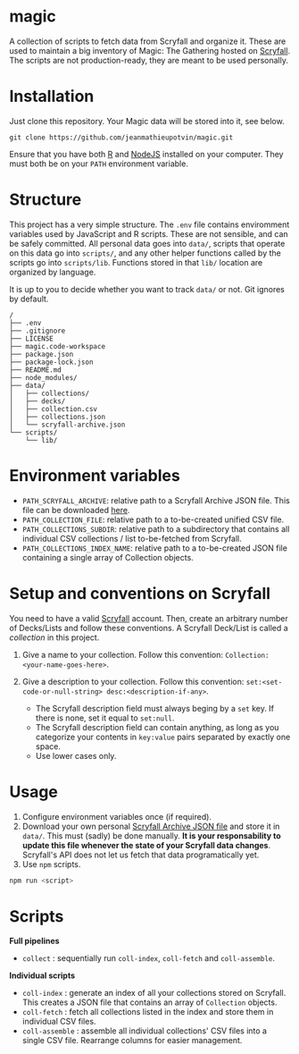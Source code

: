 # magic

A collection of scripts to fetch data from Scryfall and organize it. These are used to maintain a big inventory of Magic: The Gathering hosted on [Scryfall](https://scryfall.com/). The scripts are not production-ready, they are meant to be used personally.

# Installation

Just clone this repository. Your Magic data will be stored into it, see below.

```git
git clone https://github.com/jeanmathieupotvin/magic.git
```

Ensure that you have both [R](https://www.r-project.org/) and [NodeJS](https://nodejs.dev/) installed on your computer. They must both be on your `PATH` environment variable.

# Structure

This project has a very simple structure. The `.env` file contains enviromment variables used by JavaScript and R scripts. These are not sensible, and can be safely committed. All personal data goes into `data/`, scripts that operate on this data go into `scripts/`, and any other helper functions called by the scripts go into `scripts/lib`. Functions stored in that `lib/` location are organized by language.

It is up to you to decide whether you want to track `data/` or not. Git ignores by default.

```
/
├── .env
├── .gitignore
├── LICENSE
├── magic.code-workspace
├── package.json
├── package-lock.json
├── README.md
├── node_modules/
├── data/
│   ├── collections/
│   ├── decks/
│   ├── collection.csv
│   ├── collections.json
│   └── scryfall-archive.json
└── scripts/
    └── lib/
```

# Environment variables

- `PATH_SCRYFALL_ARCHIVE`: relative path to a Scryfall Archive JSON file. This file can be downloaded [here](https://scryfall.com/settings/archive).
- `PATH_COLLECTION_FILE`: relative path to a to-be-created unified CSV file.
- `PATH_COLLECTIONS_SUBDIR`: relative path to a subdirectory that contains all individual CSV collections / list to-be-fetched from Scryfall.
- `PATH_COLLECTIONS_INDEX_NAME`: relative path to a to-be-created JSON file containing a single array of Collection objects.

# Setup and conventions on Scryfall

You need to have a valid [Scryfall](https://scryfall.com/) account. Then, create an arbitrary number of Decks/Lists and follow these conventions. A Scryfall Deck/List is called a *collection* in this project.

1. Give a name to your collection. Follow this convention: `Collection: <your-name-goes-here>`.
2. Give a description to your collection. Follow this convention: `set:<set-code-or-null-string> desc:<description-if-any>`.
    
    - The Scryfall description field must always beging by a `set` key. If there is none, set it equal to `set:null`.
    - The Scryfall description field can contain anything, as long as you categorize your contents in `key:value` pairs separated by exactly one space.
    - Use lower cases only.

# Usage

1. Configure environment variables once (if required).
2. Download your own personal [Scryfall Archive JSON file](https://scryfall.com/settings/archive) and store it in `data/`. This must (sadly) be done manually. **It is your responsability to update this file whenever the state of your Scryfall data changes**. Scryfall's API does not let us fetch that data programatically yet.
3. Use  `npm` scripts.

```bash
npm run <script>
```

# Scripts

**Full pipelines**
- `collect` : sequentially run `coll-index`, `coll-fetch` and `coll-assemble`.

**Individual scripts**
- `coll-index` : generate an index of all your collections stored on Scryfall. This creates a JSON file that contains an array of `Collection` objects.
- `coll-fetch` : fetch all collections listed in the index and store them in individual CSV files.
- `coll-assemble` : assemble all individual collections' CSV files into a single CSV file. Rearrange columns for easier management.

